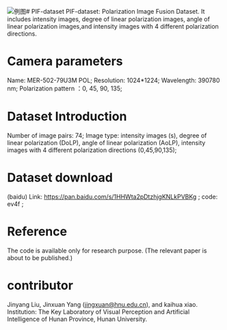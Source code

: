 ![例图](https://github.com/1318133/PIF-dataset/assets/144504927/c2c23fbe-d0e4-4564-b6bf-a4343eefb419)# PIF-dataset
PIF-dataset: Polarization Image Fusion Dataset. It includes intensity images, degree of linear polarization images, angle of linear polarization images,and intensity images with 4 different polarization directions.

# Camera parameters
Name: MER-502-79U3M POL;
Resolution: 1024*1224;
Wavelength: 390780 nm;
Polarization pattern ：0, 45, 90, 135;

# Dataset Introduction
Number of image pairs: 74;
Image type: intensity images (s), degree of linear polarization (DoLP), angle of linear polarization (AoLP), intensity images with 4 different polarization directions (0,45,90,135);

# Dataset download
(baidu)  Link: https://pan.baidu.com/s/1HHWta2pDtzhjgKNLkPVBKg ;
                 code: ev4f ;

# Reference
The code is available only for research purpose. (The relevant paper is about to be published.)

# contributor 
Jinyang Liu, Jinxuan Yang (jingxuan@hnu.edu.cn), and kaihua xiao. Institution: The Key Laboratory of Visual Perception and Artificial Intelligence of Hunan Province, Hunan University.
